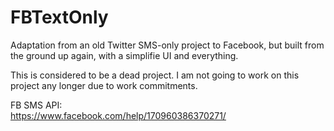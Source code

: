 # FBTextOnly
Adaptation from an old Twitter SMS-only project to Facebook, but built from the ground up again, with a simplifie UI and everything. 

This is considered to be a dead project. I am not going to work on this project any longer due to work commitments.

FB SMS API:
<br/>
https://www.facebook.com/help/170960386370271/
